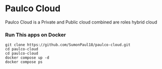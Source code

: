 # Paulco Cloud
Paulco Cloud is a Private and Public cloud combined are roles hybrid cloud

### Run This apps on Docker
```
git clone https://github.com/SumonPaul18/paulco-cloud.git
cd paulco-cloud
cd paulco-cloud
docker compose up -d
docker compose ps
```





